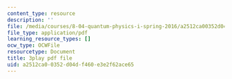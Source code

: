 ```yaml
---
content_type: resource
description: ''
file: /media/courses/8-04-quantum-physics-i-spring-2016/a2512ca00352d04df460e3e2f62ace65_R-5hjmV-bdY.pdf
file_type: application/pdf
learning_resource_types: []
ocw_type: OCWFile
resourcetype: Document
title: 3play pdf file
uid: a2512ca0-0352-d04d-f460-e3e2f62ace65
---
```

